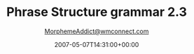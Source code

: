 ---
title: 'Phrase Structure grammar 2.3'
posts: 4
hash: 't768'
author: 'MorphemeAddict@wmconnect.com'
date: 2007-05-07T14:31:00+00:00
sources:
  - http://forums.tokipona.org/viewtopic.php%3Ft=768.html
---